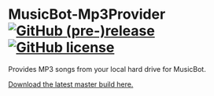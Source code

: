 # MusicBot-Mp3Provider [![GitHub (pre-)release](https://img.shields.io/github/release/BjoernPetersen/MusicBot-Mp3Provider/all.svg)](https://github.com/BjoernPetersen/MusicBot-Mp3Provider/releases) [![GitHub license](https://img.shields.io/github/license/BjoernPetersen/MusicBot-Mp3Provider.svg)](https://github.com/BjoernPetersen/MusicBot-Mp3Provider/blob/master/LICENSE)

Provides MP3 songs from your local hard drive for MusicBot.

[Download the latest master build here.](https://felixgail.github.io/CircleCIArtifactProvider/index.html?vcs-type=github&user=BjoernPetersen&project=MusicBot-Mp3Provider&build=latest&branch=master&filter=successful&path=dist/musicbot-mp3provider.jar&token=6a029f4b9fb46d65b56d658db2bea00e08980d14)
